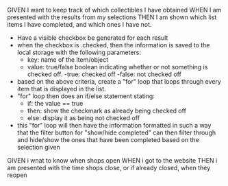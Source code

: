 GIVEN I want to keep track of which collectibles I have obtained
WHEN I am presented with the results from my selections
THEN I am shown which list items I have completed, and which ones I have not.

- Have a visible checkbox be generated for each result
- when the checkbox is .checked, then the information is saved to the local storage with the following parameters:
    - key: name of the item/object
    - value: true/false boolean indicating whether or not something is checked off.
        -true: checked off
        -false: not checked off
- based on the above criteria, create a "for" loop that loops through every item that is displayed in the list.
- "for" loop then does an if/else statement stating:
    - if: the value == true
    - then: show the checkmark as already being checked off
    - else: display it as being not checked off
- this "for" loop will then have the information formatted in such a way that the filter button for "show/hide completed" can then filter through and hide/show the ones that have been completed based on the selection given




GIVEN i wnat to know when shops open
WHEN i got to the website
THEN i am presented with the time shops close, or if already closed, when they reopen

